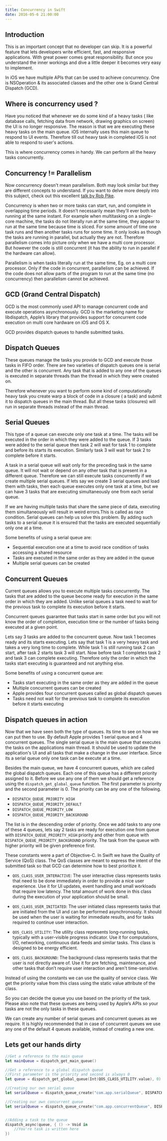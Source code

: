 ```yaml
---
title: Concurrency in Swift
date: 2016-05-6 21:00:00
---
```

## Introduction
This is an important concept that no developer can skip. It is a powerful feature that lets developers write efficient, fast, and responsive applications. With great power comes great responsibility. But once you understand the inner workings and dive a little deeper it becomes very easy to implement.

In iOS we have multiple APIs that can be used to achieve concurrency. One is NSOperation & its associated classes and the other one is Grand Central Dispatch (GCD).

<!-- more -->

## Where is concurrency used ?
Have you noticed that whenever we do some kind of a heavy tasks ( like database calls, fetching data from network, drawing graphics on screen) the UI is no longer responsive. The reason is that we are executing these heavy tasks on the main queue. iOS internally uses this main queue to respond to UI events. Therefore till out heavy task in completed iOS is not able to respond to user's actions.

This is where concurrency comes in handy. We can perform all the heavy tasks concurrently. 

## Concurrency != Parallelism
Now concurrency doesn't mean parallelism. Both may look similar but they are different concepts to understand.
If you want to delve more deeply into this subject, check out this excellent [talk by Rob Pike](http://vimeo.com/49718712).

Concurrency is when two or more tasks can start, run, and complete in overlapping time periods. It doesn't necessarily mean they'll ever both be running at the same instant. For example when multitasking on a single-core machine, the tasks do not literally run at the same time, they appear to run at the same time because time is sliced. For some amount of time one task runs and then another tasks runs for some time. It only looks as though the tasks are running in parallel, but actually they are not. Therefore parallelism comes into picture only when we have a multi core processor. But however the code is still concurrent (it has the ability to run in parallel if the hardware can allow).

Parallelism is when tasks literally run at the same time, Eg. on a multi core processor. Only if the code in concurrent, parallelism can be achieved. If the code does not allow parts of the program to run at the same time (no concurrency) then parallelism cannot be achieved.

## GCD (Grand Central Dispatch)
GCD is the most commonly used API to manage concurrent code and execute operations asynchronously. GCD is the marketing name for libdispatch, Apple’s library that provides support for concurrent code execution on multi core hardware on iOS and OS X.

GCD provides dispatch queues to handle submitted tasks.

## Dispatch Queues
These queues manage the tasks you provide to GCD and execute those tasks in FIFO order. There are two varieties of dispatch queues one is serial and the other is concurrent. Any task that is added to any one of the queues is executed in separate threads than the thread in which they were created on. 

Therefore whenever you want to perform some kind of computationally heavy task you create warp a block of code in a closure ( a task) and submit it to dispatch queues in the main thread. But all these tasks (closures) will run in separate threads instead of the main thread.

## Serial Queues
This type of a queue can execute only one task at a time. The tasks will be executed in the order in which they were added to the queue. If 3 tasks were added to the serial queue then task 2 will wait for task 1 to complete and before its starts its execution. Similarly task 3 will wait for task 2 to complete before it starts. 

A task in a serial queue will wait only for the preceding task in the same queue. It will not wait or depend on any other task that is present in a different queue. Therefore we can still execute tasks concurrently if we create multiple serial queues.
If lets say we create 3 serial queues and load them with tasks, then each queue executes only one task at a time, but we can have 3 tasks that are executing simultaneously one from each serial queue.

If we are having multiple tasks that share the same piece of data, executing them simultaneously will result in weird errors.This is called as race condition. Serial queues can help us solve this problem. By adding such tasks to a serial queue it is ensured that the tasks are executed sequentially only one at a time.

Some benefits of using a serial queue are:
- Sequential execution one at a time to avoid race condition of tasks accessing a shared resource
- Tasks are executed in the same order as they are added in the queue
- Multiple serial queues can be created

## Concurrent Queues
Current queues allows you to execute multiple tasks concurrently. The tasks that are added to the queue become ready for execution in the same order in which they are added. Unlike serial queues a task need to wait for the previous task to complete its execution before it starts. 

Concurrent queues guarantee that tasks start in same order but you will not know the order of completion, execution time or the number of tasks being executed at a given point.

Lets say 3 tasks are added to the concurrent queue. Now task 1 becomes ready and its starts executing. Lets say that task 1 is a very heavy task and takes a very long time to complete. While task 1 is still running task 2 can start, after task 2 starts task 3 will start. Now before task 1 completes task 2 and task 3 can complete executing. Therefore only the order in which the tasks start executing is guaranteed and not anything else.

Some benefits of using a concurrent queue are:
- Tasks start executing in the same order as they are added in the queue
- Multiple concurrent queues can be created
- Apple provides four concurrent queues called as global dispatch queues
- Tasks need not wait for the previous task to complete its execution before it starts executing

## Dispatch queues in action
Now that we have seen both the type of queues. Its time to see on how we can put then to use. By default Apple provides 1 serial queue and 4 concurrent queues. The single serial queue is the main queue that executes the tasks on the applications main thread. It should be used to update the application's UI and all tasks that make a change in the user interface. Since its a serial queue only one task can be execute at a time.

Besides the main queue, we have 4 concurrent queues, which are called the global dispatch queues. Each one of this queue has a different priority assigned to it. Before we use any one of them we should get a reference using the `dispatch_get_global_queue` function. The first parameter is priority and the second parameter is 0. The priority can be any one of the following.
- `DISPATCH_QUEUE_PRIORITY_HIGH`
- `DISPATCH_QUEUE_PRIORITY_DEFAULT`
- `DISPATCH_QUEUE_PRIORITY_LOW`
- `DISPATCH_QUEUE_PRIORITY_BACKGROUND`

The list is in the descending order of priority. Once we add tasks to any one of these 4 queues, lets say 2 tasks are ready for execution one from queue with `DISPATCH_QUEUE_PRIORITY_HIGH` priority and other from queue with `DISPATCH_QUEUE_PRIORITY_BACKGROUND` priority. The task from the queue with higher priority will be given preference first.

These constants were a part of Objective-C. In Swift we have the Quality of Service (QoS) class. The QoS classes are meant to express the intent of the submitted task so that GCD can determine how to best prioritize it.
- `QOS_CLASS_USER_INTERACTIVE`: The user interactive class represents tasks that need to be done immediately in order to provide a nice user experience. Use it for UI updates, event handling and small workloads that require low latency. The total amount of work done in this class during the execution of your application should be small.
- `QOS_CLASS_USER_INITIATED`: The user initiated class represents tasks that are initiated from the UI and can be performed asynchronously. It should be used when the user is waiting for immediate results, and for tasks required to continue user interaction.
- `QOS_CLASS_UTILITY`: The utility class represents long-running tasks, typically with a user-visible progress indicator. Use it for computations, I/O, networking, continuous data feeds and similar tasks. This class is designed to be energy efficient.

- `QOS_CLASS_BACKGROUND`: The background class represents tasks that the user is not directly aware of. Use it for pre fetching, maintenance, and other tasks that don’t require user interaction and aren't time-sensitive.

Instead of using the constants we can use the quality of service class. We get the priority value from this class using the static value attribute of the class. 

So you can decide the queue you use based on the priority of the task. Please also note that these queues are being used by Apple’s APIs so your tasks are not the only tasks in these queues.

We can create any number of serial queues and concurrent queues as we require. It is highly recommended that in case of concurrent queues we use any one of the default 4 queues available, instead of creating a new one.

## Lets get our hands dirty
```swift
//Get a reference to the main queue
let mainQueue = dispatch_get_main_queue()

//Get a reference to a global dispatch queue
//First parameter is the priority and second is always 0
let queue = dispatch_get_global_queue(Int(QOS_CLASS_UTILITY.value), 0)

//Creating our own serial queue
let serialQueue = dispatch_queue_create("com.app.serialQueue", DISPATCH_QUEUE_SERIAL)

//Creating our own concurrent queue
let serialQueue = dispatch_queue_create("com.app.concurrentQueue", DISPATCH_QUEUE_CONCURRENT)


//Adding a task to the queue
dispatch_async(queue, { () -> Void in
	//You're task is written here
})
```